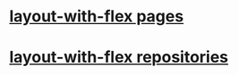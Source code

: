 # [layout-with-flex pages](https://val10010.github.io/layout-with-flex/dist)
# [layout-with-flex repositories](https://github.com/val10010/layout-with-flex)
